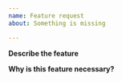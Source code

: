 ```yaml
---
name: Feature request
about: Something is missing

---
```

**Describe the feature**

**Why is this feature necessary?**
